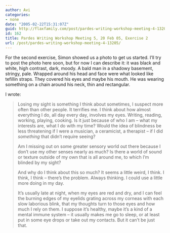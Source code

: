 ```yaml
---
author: Avi
categories:
- none
date: "2005-02-22T15:31:07Z"
guid: http://flaxfamily.com/post/pardes-writing-workshop-meeting-4-13205/
id: 162
title: Pardes Writing Workshop Meeting 5, 20 Feb 05, Exercise 2
url: /post/pardes-writing-workshop-meeting-4-13205/
---
```

For the second exercise, Simon showed us a photo to get us started. I&#8217;ll try to post the photo here soon, but for now I can describe it: it was black and white, high contrast, dark, moody. A bald man in a shadowy basement, stringy, pale. Wrapped around his head and face were what looked like tefillin straps. They covered his eyes and maybe his mouth. He was wearing something on a chain around his neck, thin and rectangular.

I wrote:

> Losing my sight is something I think about sometimes, I suspect more often than other people. It terrifies me. I think about how almost everything I do, all day every day, involves my eyes. Writing, reading, working, playing, cooking. Is it just because of who I am – what my interests are, what I do with my time? Would the idea of blindness be less threatening if I were a musician, a ceramicist, a therapist – if I did _something_ that didn&#8217;t require seeing?
> 
> Am I missing out on some greater sensory world out there because I don&#8217;t use my other senses nearly as much? Is there a world of sound or texture outside of my own that is all around me, to which I&#8217;m blinded by my sight?
> 
> And why do I think about this so much? It seems a little weird, I think. I think, I think – there&#8217;s the problem. Always thinking. I could use a little more doing in my day.
> 
> It&#8217;s usually late at night, when my eyes are red and dry, and I can feel the burning edges of my eyelids grating across my corneas with each slow laborious blink, that my thoughts turn to those eyes and how much I rely on them. I suppose it&#8217;s healthy, maybe it&#8217;s a kind of a mental immune system – it usually makes me go to sleep, or at least put in some eye drops or take out my contacts. But it can&#8217;t be just that.